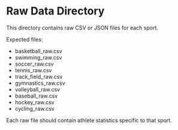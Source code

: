 # Raw Data Directory

This directory contains raw CSV or JSON files for each sport.

Expected files:
- basketball_raw.csv
- swimming_raw.csv
- soccer_raw.csv
- tennis_raw.csv
- track_field_raw.csv
- gymnastics_raw.csv
- volleyball_raw.csv
- baseball_raw.csv
- hockey_raw.csv
- cycling_raw.csv

Each raw file should contain athlete statistics specific to that sport.
